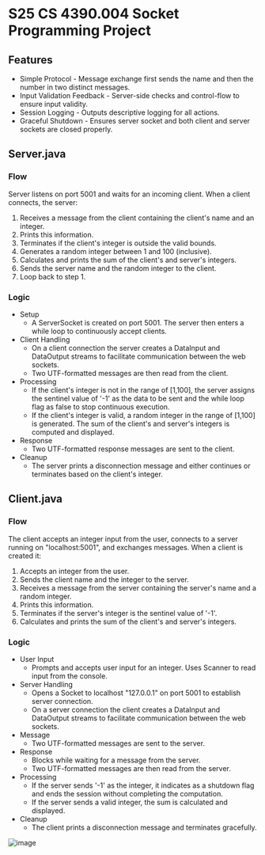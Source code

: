 # S25 CS 4390.004 Socket Programming Project

## Features
- Simple Protocol - Message exchange first sends the name and then the number in two distinct messages.
- Input Validation Feedback - Server-side checks and control-flow to ensure input validity.
- Session Logging - Outputs descriptive logging for all actions.
- Graceful Shutdown - Ensures server socket and both client and server sockets are closed properly.

## Server.java

### Flow
Server listens on port 5001 and waits for an incoming client. When a client connects, the server:
1. Receives a message from the client containing the client's name and an integer.
2. Prints this information.
3. Terminates if the client's integer is outside the valid bounds.
4. Generates a random integer between 1 and 100 (inclusive).
5. Calculates and prints the sum of the client's and server's integers.
6. Sends the server name and the random integer to the client.
7. Loop back to step 1.

### Logic
- Setup 
  - A ServerSocket is created on port 5001. The server then enters a while loop to continuously accept clients.
- Client Handling
  - On a client connection the server creates a DataInput and DataOutput streams to facilitate communication between the web sockets. 
  - Two UTF-formatted messages are then read from the client.
- Processing 
  - If the client's integer is not in the range of [1,100], the server assigns the sentinel value of '-1' as the data to be sent and the while loop flag as false to stop continuous execution.
  - If the client's integer is valid, a random integer in the range of [1,100] is generated. The sum of the client's and server's integers is computed and displayed.
- Response
  - Two UTF-formatted response messages are sent to the client.
- Cleanup
  - The server prints a disconnection message and either continues or terminates based on the client's integer.

## Client.java

### Flow
The client accepts an integer input from the user, connects to a server running on "localhost:5001", and exchanges messages. When a client is created it:
1. Accepts an integer from the user.
2. Sends the client name and the integer to the server.
3. Receives a message from the server containing the server's name and a random integer.
4. Prints this information.
5. Terminates if the server's integer is the sentinel value of '-1'.
6. Calculates and prints the sum of the client's and server's integers.

### Logic
- User Input
  - Prompts and accepts user input for an integer. Uses Scanner to read input from the console.
- Server Handling
  - Opens a Socket to localhost "127.0.0.1" on port 5001 to establish server connection.
  - On a server connection the client creates a DataInput and DataOutput streams to facilitate communication between the web sockets.
- Message
  - Two UTF-formatted messages are sent to the server.
- Response
  - Blocks while waiting for a message from the server.
  - Two UTF-formatted messages are then read from the server.
- Processing
  - If the server sends '-1' as the integer, it indicates as a shutdown flag and ends the session without completing the computation.
  - If the server sends a valid integer, the sum is calculated and displayed.
- Cleanup
  - The client prints a disconnection message and terminates gracefully.

![image](https://github.com/user-attachments/assets/b7bd45ad-f383-4079-b047-f6a6f7191076)
